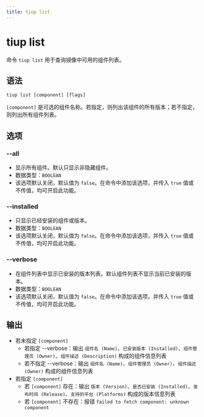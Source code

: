 ```yaml
---
title: tiup list
---
```


# tiup list

命令 `tiup list` 用于查询镜像中可用的组件列表。

## 语法

```shell
tiup list [component] [flags]
```

`[component]` 是可选的组件名称。若指定，则列出该组件的所有版本；若不指定，则列出所有组件列表。

## 选项

### --all

- 显示所有组件。默认只显示非隐藏组件。
- 数据类型：`BOOLEAN`
- 该选项默认关闭，默认值为 `false`。在命令中添加该选项，并传入 `true` 值或不传值，均可开启此功能。

### --installed

- 只显示已经安装的组件或版本。
- 数据类型：`BOOLEAN`
- 该选项默认关闭，默认值为 `false`。在命令中添加该选项，并传入 `true` 值或不传值，均可开启此功能。

### --verbose

- 在组件列表中显示已安装的版本列表。默认组件列表不显示当前已安装的版本。
- 数据类型：`BOOLEAN`
- 该选项默认关闭，默认值为 `false`。在命令中添加该选项，并传入 `true` 值或不传值，均可开启此功能。

## 输出

- 若未指定 `[component]`
    - 若指定 --verbose：输出 `组件名 (Name)`、`已安装版本 (Installed)`、`组件管理员 (Owner)`、`组件描述 (Description)` 构成的组件信息列表
    - 若不指定 --verbose：输出 `组件名 (Name)`、`组件管理员 (Owner)`、`组件描述 (Owner)` 构成的组件信息列表
- 若指定 `[component]`
    - 若 `[component]` 存在：输出 `版本 (Version)`、`是否已安装 (Installed)`、`发布时间 (Release)`、`支持的平台 (Platforms)` 构成的版本信息列表
    - 若 `[component]` 不存在：报错 `failed to fetch component: unknown component`
